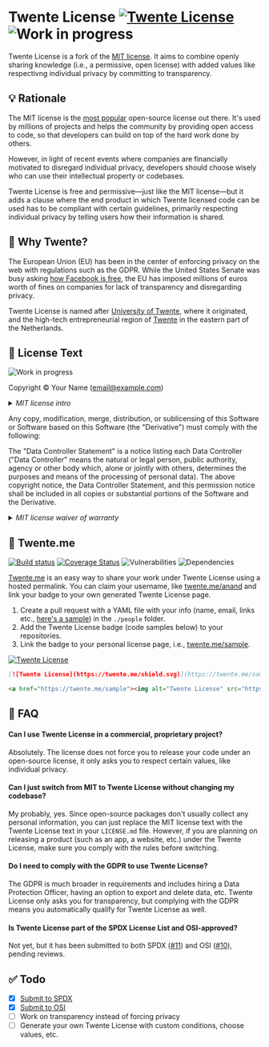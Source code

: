 # Twente License [![Twente License](https://twente.me/shield.svg)](https://twente.me) ![Work in progress](https://img.shields.io/badge/work%20in-progress-green.svg)

Twente License is a fork of the [MIT license](https://opensource.org/licenses/MIT). It aims to combine openly sharing knowledge (i.e., a permissive, open license) with added values like respectivng individual privacy by committing to transparency.

## 💡 Rationale

The MIT license is the [most popular](https://github.blog/2015-03-09-open-source-license-usage-on-github-com/) open-source license out there. It's used by millions of projects and helps the community by providing open access to code, so that developers can build on top of the hard work done by others.

However, in light of recent events where companies are financially motivated to disregard individual privacy, developers should choose wisely who can use their intellectual property or codebases.

Twente License is free and permissive—just like the MIT license—but it adds a clause where the end product in which Twente licensed code can be used has to be compliant with certain guidelines, primarily respecting individual privacy by telling users how their information is shared.

## 🐎 Why Twente?

The European Union (EU) has been in the center of enforcing privacy on the web with regulations such as the GDPR. While the United States Senate was busy asking [how Facebook is free](https://www.youtube.com/watch?v=n2H8wx1aBiQ), the EU has imposed millions of euros worth of fines on companies for lack of transparency and disregarding privacy.

Twente License is named after [University of Twente](https://utwente.nl/en/?utm_source=twente-license&utm_medium=github&utm_campaign=README&utm_term=anand-chowdhary), where it originated, and the high-tech entrepreneurial region of [Twente](https://www.visittwente.com/?utm_source=twente-license&utm_medium=github&utm_campaign=README&utm_term=anand-chowdhary) in the eastern part of the Netherlands.

## 📝 License Text

![Work in progress](https://img.shields.io/badge/this%20section%20is%20a-work%20in%20progress-red.svg)

Copyright &copy; Your Name (email@example.com)

<details>
<summary><em>MIT license intro</em></summary>
<p>Permission is hereby granted, free of charge, to any person obtaining a copy of this software and associated documentation files (the "Software"), to deal in the Software without restriction, including without limitation the rights to use, copy, modify, merge, publish, distribute, sublicense, and/or sell copies of the Software, and to permit persons to whom the Software is furnished to do so, subject to the following conditions:</p>
</details>  

Any copy, modification, merge, distribution, or sublicensing of this Software or Software based on this Software (the "Derivative")  must comply with the following:

The "Data Controller Statement" is a notice listing each Data Controller ("Data Controller" means the natural or legal person, public authority, agency or other body which, alone or jointly with others, determines the purposes and means of the processing of personal data). The above copyright notice, the Data Controller Statement, and this permission notice shall be included in all copies or substantial portions of the Software and the Derivative.

<details>
<summary><em>MIT license waiver of warranty</em></summary>
<p>THE SOFTWARE IS PROVIDED "AS IS", WITHOUT WARRANTY OF ANY KIND, EXPRESS OR IMPLIED, INCLUDING BUT NOT LIMITED TO THE WARRANTIES OF MERCHANTABILITY, FITNESS FOR A PARTICULAR PURPOSE AND NONINFRINGEMENT. IN NO EVENT SHALL THE AUTHORS OR COPYRIGHT HOLDERS BE LIABLE FOR ANY CLAIM, DAMAGES OR OTHER LIABILITY, WHETHER IN AN ACTION OF CONTRACT, TORT OR OTHERWISE, ARISING FROM, OUT OF OR IN CONNECTION WITH THE SOFTWARE OR THE USE OR OTHER DEALINGS IN THE SOFTWARE.</p>
</details>

## 🔗 Twente.me

[![Build status](https://api.travis-ci.org/AnandChowdhary/twente-license.svg?branch=master)](https://travis-ci.org/AnandChowdhary/twente-license/)
[![Coverage Status](https://coveralls.io/repos/github/AnandChowdhary/twente-license/badge.svg?branch=master)](https://coveralls.io/github/AnandChowdhary/twente-license?branch=master)
![Vulnerabilities](https://img.shields.io/snyk/vulnerabilities/github/AnandChowdhary/twente-license.svg)
![Dependencies](https://img.shields.io/david/dev/AnandChowdhary/twente-license.svg)

[Twente.me](https://twente.me) is an easy way to share your work under Twente License using a hosted permalink. You can claim your username, like [twente.me/anand](https://twente.me/anand) and link your badge to your own generated Twente License page.

1. Create a pull request with a YAML file with your info (name, email, links etc., [here's a sample](https://github.com/AnandChowdhary/twente-license/blob/master/people/sample.yml)) in the `./people` folder.
2. Add the Twente License badge (code samples below) to your repositories.
3. Link the badge to your personal license page, i.e., [twente.me/sample](https://twente.me/sample).

[![Twente License](https://twente.me/shield.svg)](https://twente.me/sample)

```md
[![Twente License](https://twente.me/shield.svg)](https://twente.me/sample)
```

```html
<a href="https://twente.me/sample"><img alt="Twente License" src="https://twente.me/shield.svg"></a>
```

## 🤔 FAQ

#### Can I use Twente License in a commercial, proprietary project?

Absolutely. The license does not force you to release your code under an open-source license, it only asks you to respect certain values, like individual privacy.

#### Can I just switch from MIT to Twente License without changing my codebase?

My probably, yes. Since open-source packages don't usually collect any personal information, you can just replace the MIT license text with the Twente License text in your `LICENSE.md` file. However, if you are planning on releasing a product (such as an app, a website, etc.) under the Twente License, make sure you comply with the rules before switching.

#### Do I need to comply with the GDPR to use Twente License?

The GDPR is much broader in requirements and includes hiring a Data Protection Officer, having an option to export and delete data, etc. Twente License only asks you for transparency, but complying with the GDPR means you automatically qualify for Twente License as well.

#### Is Twente License part of the SPDX License List and OSI-approved?

Not yet, but it has been submitted to both SPDX ([#11](https://github.com/AnandChowdhary/twente-license/issues/11)) and OSI ([#10](https://github.com/AnandChowdhary/twente-license/issues/10)), pending reviews.

## ✅ Todo

- [x] [Submit to SPDX](https://github.com/spdx/license-list-XML/blob/master/CONTRIBUTING.md)
- [x] [Submit to OSI](https://opensource.org/approval)
- [ ] Work on transparency instead of forcing privacy
- [ ] Generate your own Twente License with custom conditions, choose values, etc.
